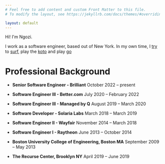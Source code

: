 ```yaml
---
# Feel free to add content and custom Front Matter to this file.
# To modify the layout, see https://jekyllrb.com/docs/themes/#overriding-theme-defaults

layout: default
---
```


Hi! I'm Ngozi.

I work as a software engineer, based out of New York. In my own time, I [try](/assets/hobbies/surf_fail.JPG) to [surf](/assets/hobbies/surf_win.JPG), play the [koto](/assets/hobbies/ngozi_koto.jpeg) and play [go](https://online-go.com/player/706985/)

# Professional Background

- **Senior Software Engineer - Brilliant** October 2022 – present
- **Software Engineer III - Better.com** July 2020 – February 2022
- **Software Engineer III - Managed by Q** August 2019 – March 2020
- **Software Developer - Solaria Labs** March 2018 – March 2019
- **Software Engineer II - Wayfair** November 2014 – March 2018
- **Software Engineer I - Raytheon** June 2013 – October 2014

- **Boston University College of Engineering, Boston MA** September 2009 – May 2013
- **The Recurse Center, Brooklyn NY** April 2019 – June 2019
